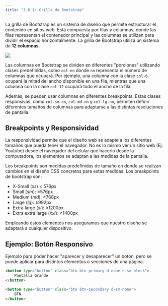 ```yaml
---
title: "3.6.1: Grilla de Bootstrap"
---
```


La grilla de Bootstrap es un sistema de diseño que permite estructurar el contenido en sitios web. Está compuesta por filas y columnas, donde las filas representan el contenedor principal y las columnas se utilizan para dividir el espacio horizontalmente. La grilla de Bootstrap utiliza un sistema de **12 columnas**.

![](/img/12-grid.png)

Las columnas en Bootstrap se dividen en diferentes "porciones" utilizando clases predefinidas, como `col-nn` donde `nn` representa el número de columnas que ocupará. Por ejemplo, una columna con la clase `col-6` ocupará la mitad del ancho disponible en una fila, mientras que una columna con la clase `col-12` ocupará todo el ancho de la fila.

Además, se pueden usar columnas en diferentes breakpoints. Estas clases responsivas, como `col-sm-nn`, `col-md-nn` y `col-lg-nn`, permiten definir diferentes tamaños de columnas para adaptarse a las distintas resoluciones de pantalla.

## Breakpoints y Responsividad

La responsividad permite que el diseño web se adapte a los diferentes tamaños que pueda tener el navegador. No es lo mismo ver un sitio web (Ej: Youtube) desde el navegador del celular que hacerlo desde la computadora, los elementos se adaptan a las medidas de la pantalla.

Los breakpoints son medidas predefinidas de tamaño en donde se realizan cambios en el diseño CSS concretos para estas medidas. Los breakpoints de bootstrap son:

- X-Small (*xs*) < 576px
- Small (*sm*): ≥576px
- Medium (*md*): ≥768px
- Large (*lg*): ≥992px
- Extra large (*xl*): ≥1200px
- Extra extra large (*xxl*): ≥1400px

Empleando estos elementos nos aseguramos que nuestro diseño se adaptará a cualquier dispositivo.

## Ejemplo: Botón Responsivo

Ejemplo para poder hacer "aparecer y desaparecer" un botón, pero se puede aplicar para distintos elementos o secciones de una página.

```html
<button type="button" class="btn btn-primary d-none d-sm-block">
    Pantalla Grande
</button>

<button type="button" class="btn btn-secondary d-sm-none">
    BTN
</button>
```